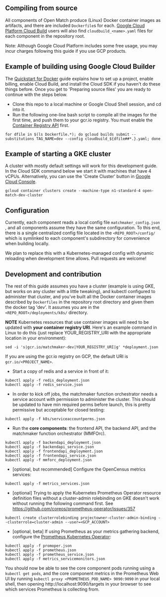## Compiling from source

All components of Open Match produce (Linux) Docker container images as artifacts, and there are included `Dockerfile`s for each. [Google Cloud Platform Cloud Build](https://cloud.google.com/cloud-build/docs/) users will also find `cloudbuild_<name>.yaml` files for each component in the repository root.

Note: Although Google Cloud Platform includes some free usage, you may incur charges following this guide if you use GCP products.

## Example of building using Google Cloud Builder

The [Quickstart for Docker](https://cloud.google.com/cloud-build/docs/quickstart-docker) guide explains how to set up a project, enable billing, enable Cloud Build, and install the Cloud SDK if you haven't do these things before. Once you get to 'Preparing source files' you are ready to continue with the steps below.

* Clone this repo to a local machine or Google Cloud Shell session, and cd into it.
* Run the following one-line bash script to compile all the images for the first time, and push them to your gcr.io registry. You must enable the [Container Registry API](https://console.cloud.google.com/flows/enableapi?apiid=containerregistry.googleapis.com) first.
```
for dfile in $(ls Dockerfile.*); do gcloud builds submit --substitutions TAG_NAME=dev --config cloudbuild_${dfile##*.}.yaml; done
```

## Example of starting a GKE cluster

A cluster with mostly default settings will work for this development guide.  In the Cloud SDK command below we start it with machines that have 4 vCPUs.  Alternatively, you can use the 'Create Cluster' button in [Google Cloud Console]("https://console.cloud.google.com/kubernetes").

```
gcloud container clusters create --machine-type n1-standard-4 open-match-dev-cluster
```

## Configuration

Currently, each component reads a local config file `matchmaker_config.json` , and all components assume they have the same configuration.  To this end, there is a single centralized config file located in the `<REPO_ROOT>/config/` which is symlinked to each component's subdirectory for convenience when building locally. 

We plan to replace this with a Kubernetes-managed config with dynamic reloading when development time allows.  Pull requests are welcome!

## Development and contribution

The rest of this guide assumes you have a cluster (example is using GKE, but works on any cluster with a little tweaking), and kubectl configured to administer that cluster, and you've built all the Docker container images described by `Dockerfiles` in the repository root directory and given them the docker tag 'dev'.  It assumes you are in the `<REPO_ROOT>/deployments/k8s/` directory.



**NOTE** Kubernetes resources that use container images will need to be updated with **your container registry URI**. Here's an example command in Linux to do this (just replace YOUR_REGISTRY_URI with the appropriate location in your environment):
```
sed -i 's|gcr.io/matchmaker-dev|YOUR_REGISTRY_URI|g' *deployment.json
```
If you are using the gcr.io registry on GCP, the default URI is `gcr.io/<PROJECT_NAME>`. 

* Start a copy of redis and a service in front of it:
```
kubectl apply -f redis_deployment.json
kubectl apply -f redis_service.json
```
* In order to kick off jobs, the matchmaker function orchestrator needs a service account with permission to administer the cluster. This should be updated to have min required perms before launch, this is pretty permissive but acceptable for closed testing:
```
kubectl apply -f k8s/serviceaccountperms.json
```
* Run the **core components**: the frontend API, the backend API, and the matchmaker function orchestrator (MMFOrc). 
```
kubectl apply -f backendapi_deployment.json
kubectl apply -f backendapi_service.json
kubectl apply -f frontendapi_deployment.json
kubectl apply -f frontendapi_service.json
kubectl apply -f mmforc_deployment.json
```
* [optional, but recommended] Configure the OpenCensus metrics services:
```
kubectl apply -f metrics_services.json
```
* [optional] Trying to apply the Kubernetes Prometheus Operator resource definition files without a cluster-admin rolebinding on GKE doesn't work without running the following command first. See https://github.com/coreos/prometheus-operator/issues/357
```
kubectl create clusterrolebinding projectowner-cluster-admin-binding --clusterrole=cluster-admin --user=<GCP_ACCOUNT>
```
* [optional, beta] If using Prometheus as your metrics gathering backend, configure the [Prometheus Kubernetes Operator](https://github.com/coreos/prometheus-operator):

```
kubectl apply -f promoper.json
kubectl apply -f prometheus.json
kubectl apply -f prometheus_service.json
kubectl apply -f metrics_servicemonitors.json
```
You should now be able to see the core component pods running using a `kubectl get pods`, and the core component metrics in the Prometheus Web UI by running `kubectl proxy <PROMETHEUS_POD_NAME> 9090:9090` in your local shell, then opening http://localhost:9090/targets in your browser to see which services Prometheus is collecting from.
